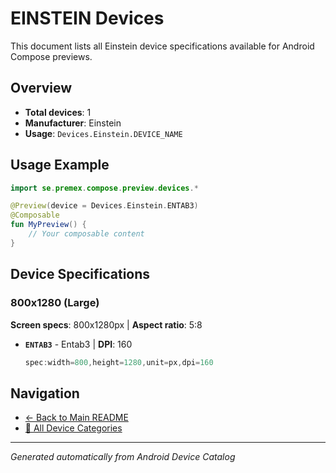 # EINSTEIN Devices

This document lists all Einstein device specifications available for Android Compose previews.

## Overview

- **Total devices**: 1
- **Manufacturer**: Einstein
- **Usage**: `Devices.Einstein.DEVICE_NAME`

## Usage Example

```kotlin
import se.premex.compose.preview.devices.*

@Preview(device = Devices.Einstein.ENTAB3)
@Composable
fun MyPreview() {
    // Your composable content
}
```

## Device Specifications

### 800x1280 (Large)

**Screen specs**: 800x1280px | **Aspect ratio**: 5:8

- **`ENTAB3`** - Entab3 | **DPI**: 160
  ```kotlin
  spec:width=800,height=1280,unit=px,dpi=160
  ```

## Navigation

- [← Back to Main README](../../README.md)
- [📱 All Device Categories](../README.md)

---
*Generated automatically from Android Device Catalog*
